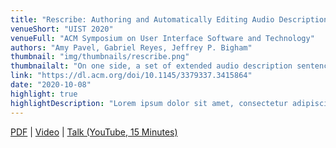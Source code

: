 ```yaml
---
title: "Rescribe: Authoring and Automatically Editing Audio Descriptions"
venueShort: "UIST 2020"
venueFull: "ACM Symposium on User Interface Software and Technology"
authors: "Amy Pavel, Gabriel Reyes, Jeffrey P. Bigham"
thumbnail: "img/thumbnails/rescribe.png"
thumbnailalt: "On one side, a set of extended audio description sentences with their corresponding frames, and in the other column a set of inline audio description sentences and the same frames. The shortened descriptions are as follows: `Shots of lavender in a farmers market' is shortened to `Shots of lavender', `Red flowers against a white house and blue sky' is shortened to `Red flowers', `a courtyard and a pool' is not shortened, `Gaby bikes along a path' is shortened to `Close up of french fries', and `Close up of tater tots and french fries' is shortened to `Close up of french fries'"
link: "https://dl.acm.org/doi/10.1145/3379337.3415864"
date: "2020-10-08"
highlight: true
highlightDescription: "Lorem ipsum dolor sit amet, consectetur adipiscing elit. Pellentesque sed augue sed tortor ornare venenatis non sed lorem. Vestibulum arcu dui, ultrices ut dolor nec, iaculis elementum ligula. Cras consectetur consectetur nisl, a rhoncus arcu mollis id. Fusce vel vestibulum est. Curabitur sed elit at quam mollis volutpat."
---
```


[PDF][1] | [Video][2] | [Talk (YouTube, 15 Minutes)][3]

[1]: papers/rescribe.pdf
[2]: https://youtu.be/LwVCFN4vytc
[3]: https://www.youtube.com/watch?v=jmyPmT5T0PY
[4]: https://videodigests.com/view/Ewo_1arJq/Rescribe-Authoring-and-Automatically-Editing-Audio-Descriptions-15-Minute-Presentation